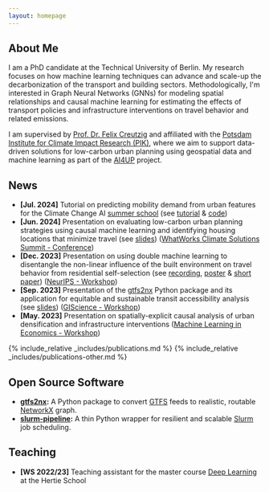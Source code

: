 ```yaml
---
layout: homepage
---
```


## About Me

I am a PhD candidate at the Technical University of Berlin. My research focuses on how machine learning techniques can advance and scale-up the decarbonization of the transport and building sectors. Methodologically, I'm interested in Graph Neural Networks (GNNs) for modeling spatial relationships and causal machine learning for estimating the effects of transport policies and infrastructure interventions on travel behavior and related emissions.

I am supervised by [Prof. Dr. Felix Creutzig](https://www.mcc-berlin.net/en/about/team/creutzig-felix.html) and affiliated with the [Potsdam Institute for Climate Impact Research (PIK)](https://www.pik-potsdam.de/en/institute/departments/climate-economics-and-policy/research/cities-data-science-and-sustainable-planning/cities-data-science-and-sustainable-planning), where we aim to support data-driven solutions for low-carbon urban planning using geospatial data and machine learning as part of the [AI4UP](https://www.mcc-berlin.net/forschung/arbeitsgruppen/landnutzung-infrastruktur-und-transport/ai4up.html) project.

<!-- ## Research Interests

- **Computer Vision:** image recognition, image generation, video captioning
- **Machine Learning:** meta-learning, incremental learning, transfer learning -->


## News
- **[Jul. 2024]** Tutorial on predicting mobility demand from urban features for the Climate Change AI [summer school](https://www.climatechange.ai/events/summer_school2024#virtual-summer-school) (see [tutorial](https://www.climatechange.ai/tutorials?search=id:predicting-mobility-demand) & [code](https://github.com/climatechange-ai-tutorials/mobility-demand))
- **[Jun. 2024]** Presentation on evaluating low-carbon urban planning strategies using causal machine learning and identifying housing locations that minimize travel (see [slides](https://floriannachtigall.github.io/assets/files/wwcs-2024-slides.pdf)) ([WhatWorks Climate Solutions Summit - Conference](https://whatworksclimate.solutions/session/21-urban-typologies/))
- **[Dec. 2023]** Presentation on using double machine learning to disentangle the non-linear influence of the built environment on travel behavior from residential self-selection (see [recording](https://www.climatechange.ai/papers/neurips2023/57), [poster](https://s3.us-east-1.amazonaws.com/climate-change-ai/papers/neurips2023/57/poster.jpg) & [short paper](https://arxiv.org/abs/2312.06616)) ([NeurIPS - Workshop](https://climatechange.ai/events/neurips2023))
- **[Sep. 2023]** Presentation of the [gtfs2nx](https://github.com/ai4up/gtfs2nx) Python package and its application for equitable and sustainable transit accessibility analysis (see [slides](https://otesama2023.readthedocs.io/en/latest/presentations/short_talks.html)) ([GIScience - Workshop](https://otesama2023.readthedocs.io/en/latest/))
- **[May. 2023]** Presentation on spatially-explicit causal analysis of urban densification and infrastructure interventions ([Machine Learning in Economics - Workshop](https://smaxand.github.io/CfP_MLEconomics2.pdf))


{% include_relative _includes/publications.md %}
{% include_relative _includes/publications-other.md %}


## Open Source Software

- **[gtfs2nx](https://github.com/ai4up/gtfs2nx):** A Python package to convert [GTFS](https://developers.google.com/transit/gtfs/) feeds to realistic, routable [NetworkX](https://github.com/networkx/networkx) graph.
- **[slurm-pipeline](https://github.com/ai4up/slurm-pipeline):** A thin Python wrapper for resilient and scalable [Slurm](https://slurm.schedmd.com/documentation.html) job scheduling.


## Teaching
- **[WS 2022/23]** Teaching assistant for the master course [Deep Learning](https://www.hertie-school.org/en/study/course-catalogue/course/course/deep-learning) at the Hertie School

<!-- {% include_relative _includes/services.md %} -->
